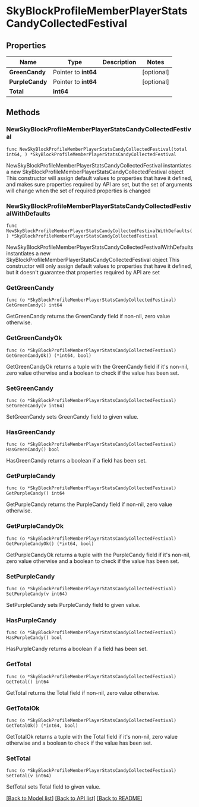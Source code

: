 # SkyBlockProfileMemberPlayerStatsCandyCollectedFestival

## Properties

Name | Type | Description | Notes
------------ | ------------- | ------------- | -------------
**GreenCandy** | Pointer to **int64** |  | [optional] 
**PurpleCandy** | Pointer to **int64** |  | [optional] 
**Total** | **int64** |  | 

## Methods

### NewSkyBlockProfileMemberPlayerStatsCandyCollectedFestival

`func NewSkyBlockProfileMemberPlayerStatsCandyCollectedFestival(total int64, ) *SkyBlockProfileMemberPlayerStatsCandyCollectedFestival`

NewSkyBlockProfileMemberPlayerStatsCandyCollectedFestival instantiates a new SkyBlockProfileMemberPlayerStatsCandyCollectedFestival object
This constructor will assign default values to properties that have it defined,
and makes sure properties required by API are set, but the set of arguments
will change when the set of required properties is changed

### NewSkyBlockProfileMemberPlayerStatsCandyCollectedFestivalWithDefaults

`func NewSkyBlockProfileMemberPlayerStatsCandyCollectedFestivalWithDefaults() *SkyBlockProfileMemberPlayerStatsCandyCollectedFestival`

NewSkyBlockProfileMemberPlayerStatsCandyCollectedFestivalWithDefaults instantiates a new SkyBlockProfileMemberPlayerStatsCandyCollectedFestival object
This constructor will only assign default values to properties that have it defined,
but it doesn't guarantee that properties required by API are set

### GetGreenCandy

`func (o *SkyBlockProfileMemberPlayerStatsCandyCollectedFestival) GetGreenCandy() int64`

GetGreenCandy returns the GreenCandy field if non-nil, zero value otherwise.

### GetGreenCandyOk

`func (o *SkyBlockProfileMemberPlayerStatsCandyCollectedFestival) GetGreenCandyOk() (*int64, bool)`

GetGreenCandyOk returns a tuple with the GreenCandy field if it's non-nil, zero value otherwise
and a boolean to check if the value has been set.

### SetGreenCandy

`func (o *SkyBlockProfileMemberPlayerStatsCandyCollectedFestival) SetGreenCandy(v int64)`

SetGreenCandy sets GreenCandy field to given value.

### HasGreenCandy

`func (o *SkyBlockProfileMemberPlayerStatsCandyCollectedFestival) HasGreenCandy() bool`

HasGreenCandy returns a boolean if a field has been set.

### GetPurpleCandy

`func (o *SkyBlockProfileMemberPlayerStatsCandyCollectedFestival) GetPurpleCandy() int64`

GetPurpleCandy returns the PurpleCandy field if non-nil, zero value otherwise.

### GetPurpleCandyOk

`func (o *SkyBlockProfileMemberPlayerStatsCandyCollectedFestival) GetPurpleCandyOk() (*int64, bool)`

GetPurpleCandyOk returns a tuple with the PurpleCandy field if it's non-nil, zero value otherwise
and a boolean to check if the value has been set.

### SetPurpleCandy

`func (o *SkyBlockProfileMemberPlayerStatsCandyCollectedFestival) SetPurpleCandy(v int64)`

SetPurpleCandy sets PurpleCandy field to given value.

### HasPurpleCandy

`func (o *SkyBlockProfileMemberPlayerStatsCandyCollectedFestival) HasPurpleCandy() bool`

HasPurpleCandy returns a boolean if a field has been set.

### GetTotal

`func (o *SkyBlockProfileMemberPlayerStatsCandyCollectedFestival) GetTotal() int64`

GetTotal returns the Total field if non-nil, zero value otherwise.

### GetTotalOk

`func (o *SkyBlockProfileMemberPlayerStatsCandyCollectedFestival) GetTotalOk() (*int64, bool)`

GetTotalOk returns a tuple with the Total field if it's non-nil, zero value otherwise
and a boolean to check if the value has been set.

### SetTotal

`func (o *SkyBlockProfileMemberPlayerStatsCandyCollectedFestival) SetTotal(v int64)`

SetTotal sets Total field to given value.



[[Back to Model list]](../README.md#documentation-for-models) [[Back to API list]](../README.md#documentation-for-api-endpoints) [[Back to README]](../README.md)


